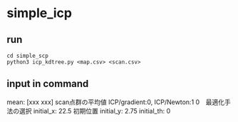 # simple_icp

## run
```
cd simple_scp
python3 icp_kdtree.py <map.csv> <scan.csv>
```
## input in command 
mean: [xxx  xxx] scan点群の平均値
ICP/gradient:0, ICP/Newton:1 0　最適化手法の選択
initial_x: 22.5 初期位置
initial_y: 2.75
initial_th: 0

